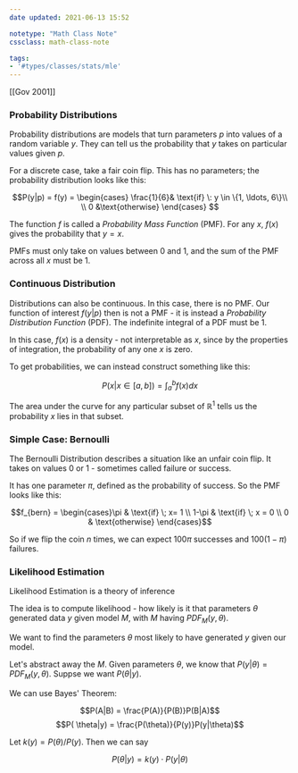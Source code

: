 ```yaml
---
date updated: 2021-06-13 15:52

notetype: "Math Class Note"
cssclass: math-class-note

tags: 
- '#types/classes/stats/mle'
---
```


[[Gov 2001]]

### Probability Distributions

Probability distributions are models that turn parameters $p$ into values of a random variable $y$. They can tell us the probability that $y$ takes on particular values given $p$. 

For a discrete case, take a fair coin flip. This has no parameters; the probability distribution looks like this:

$$P(y|p) = f(y) = \begin{cases} \frac{1}{6}& \text{if} \: y \in \{1, \ldots, 6\}\\
\\
0 &\text{otherwise}
\end{cases} $$

The function $f$ is called a _Probability Mass Function_ (PMF). For any $x$, $f(x)$ gives the probability that $y = x$. 
 
 PMFs must only take on values between $0$ and $1$, and the sum of the PMF across all $x$ must be $1$.

### Continuous Distribution

Distributions can also be continuous. In this case, there is no PMF. Our function of interest $f(y|p)$ then is not a PMF - it is instead a _Probability Distribution Function_ (PDF). The indefinite integral of a PDF must be $1$.

In this case, $f(x)$ is a density - not interpretable as $x$, since by the properties of integration, the probability of any one $x$ is zero. 

To get probabilities, we can instead construct something like this:

$$P(x|x \in [a,b]) = \int_a^b f(x) dx$$

The area under the curve for any particular subset of $\mathbb{R}^1$ tells us the probability $x$ lies in that subset. 

### Simple Case: Bernoulli

The Bernoulli Distribution describes a situation like an unfair coin flip. It takes on values $0$ or $1$ - sometimes called failure or success. 

It has one parameter $\pi$, defined as the probability of success. So the PMF looks like this:

$$f_{bern} = \begin{cases}\pi & \text{if} \; x= 1 \\ 1-\pi & \text{if}  \; x = 0 \\
0 & \text{otherwise} \end{cases}$$

So if we flip the coin $n$ times, we can expect $100\pi$ successes and $100(1-\pi)$ failures.



### Likelihood Estimation 


Likelihood Estimation is a theory of inference

The idea is to compute likelihood - how likely is it that parameters $\theta$ generated data $y$ given model $M$, with $M$ having  $PDF_M(y,\theta)$.

We want to find the parameters $\theta$  most likely to have generated $y$ given our model.

Let's abstract away the $M$. Given parameters $\theta$, we know that $P(y|\theta) = PDF_M(y, \theta)$.  Suppse we want $P(\theta|y)$.

We can use Bayes' Theorem:

$$P(A|B) = \frac{P(A)}{P(B)}P(B|A)$$
$$P(
\theta|y) = \frac{P(\theta)}{P(y)}P(y|\theta)$$

Let $k(y)  = P(\theta)/P(y)$. Then we can say

$$P(
\theta|y) = k(y) \cdot P(y|\theta)$$




